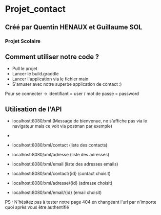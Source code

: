 # Projet_contact

## Créé par Quentin HENAUX et Guillaume SOL
### Projet Scolaire

## Comment utiliser notre code ?

- Pull le projet
- Lancer le build.graddle
- Lancer l'application via le fichier main
- S'amuser avec notre superbe application de contact :) 

Pour se connecter -> identifiant = user /  mot de passe = password               

## Utilisation de l'API 

- localhost:8080/xml (Message de bienvenue, ne s'affiche pas via le navigateur mais ce voit via postman par exemple)
- 
- localhost:8080/xml/contact (liste des contacts)
- localhost:8080/xml/adresse (liste des adresses)
- localhost:8080/xml/email (liste des adresses emails)

- localhost:8080/xml/contact/{id} (contact choisit)
- localhost:8080/xml/adresse/{id} (adresse choisit)
- localhost:8080/xml/email/{id} (email choisit)

PS : N'hésitez pas à tester notre page 404 en changeant l'url par n'importe quoi après vous être authentifié



